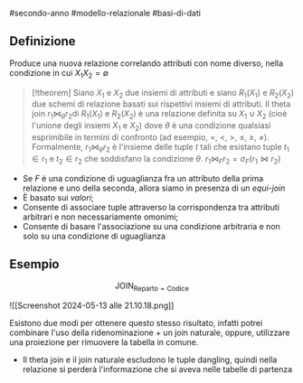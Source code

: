 #secondo-anno #modello-relazionale #basi-di-dati 

## Definizione

Produce una nuova relazione correlando attributi con nome diverso, nella condizione in cui $X_1X_{2} = \emptyset$  

> [!theorem]
> Siano $X_1$​ e $X_2$​ due insiemi di attributi e siano $R_{1}(X_{1})$ e $R_2(X_2)$ due schemi di relazione basati sui rispettivi insiemi di attributi.
> Il theta join $r_1 \bowtie_{\theta} r_2$​ di $R_1(X_1)$ e $R_2(X_2)$ è una relazione definita su $X_1 \cup X_2$ (cioè l'unione degli insiemi $X_1​$ e $X_2$) dove $\theta$ è una condizione qualsiasi esprimibile in termini di confronto (ad esempio, $=$, $<$, $>$, $\leq$, $\geq$, $\neq$).
> Formalmente, $r_1 \bowtie_{\theta} r_2$ è l'insieme delle tuple $t$ tali che esistano tuple $t_1 \in r_1$ e $t_2 \in r_2$ che soddisfano la condizione $\theta$.
> $r_{1} \bowtie_{F} r_{2} = \sigma_{F}(r_{1}\bowtie r_{2})$

- Se $F$ è una condizione di uguaglianza fra un attributo della prima relazione e uno della seconda, allora siamo in presenza di un *equi-join*
- È basato sui *valori*;
- Consente di associare tuple attraverso la corrispondenza tra attributi arbitrari e non necessariamente omonimi;
- Consente di basare l'associazione su una condizione arbitraria e non solo su una condizione di uguaglianza

## Esempio

$$
\text{JOIN}_{\text{Reparto} = \text{Codice}}
$$

![[Screenshot 2024-05-13 alle 21.10.18.png]]

Esistono due modi per ottenere questo stesso risultato, infatti potrei combinare l'uso della ridenominazione + un join naturale, oppure, utilizzare una proiezione per rimuovere la tabella in comune.

- Il theta join e il join naturale escludono le tuple dangling, quindi nella relazione si perderà l'informazione che si aveva nelle tabelle di partenza